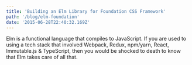 ```yaml
---
title: 'Building an Elm Library for Foundation CSS Framework'
path: '/blog/elm-foundation'
date: '2015-06-28T22:40:32.169Z'
---
```


Elm is a functional language that compiles to JavaScript. If you are used to using a tech stack that involved Webpack, 
Redux, npm/yarn, React, Immutable.js & TypeScript, then you would be shocked to death to know that Elm takes care of all
that.